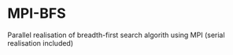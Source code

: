 # MPI-BFS
Parallel realisation of breadth-first search algorith using MPI (serial realisation included)
